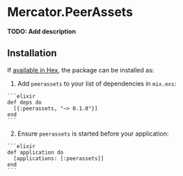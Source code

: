 # Mercator.PeerAssets

**TODO: Add description**

## Installation

If [available in Hex](https://hex.pm/docs/publish), the package can be installed as:

  1. Add `peerassets` to your list of dependencies in `mix.exs`:

    ```elixir
    def deps do
      [{:peerassets, "~> 0.1.0"}]
    end
    ```

  2. Ensure `peerassets` is started before your application:

    ```elixir
    def application do
      [applications: [:peerassets]]
    end
    ```


